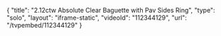{
    "title": "2.12ctw Absolute  Clear Baguette with Pav Sides Ring",
    "type": "solo",
    "layout": "iframe-static",
    "videoId": "112344129",
    "url": "\/tvpembed\/112344129"
}
